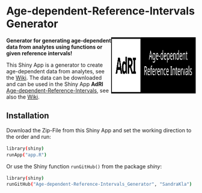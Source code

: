 # Age-dependent-Reference-Intervals Generator 

<img src="www/Logo.svg" width="225px" height="150px" align="right"/>

**Generator for generating age-dependent data from analytes using functions or given reference intervals!**


This Shiny App is a generator to create age-dependent data from analytes, see the [Wiki](https://github.com/SandraKla/Age-dependent-Reference-Intervals_Generator/wiki). The data can be downloaded and can be used in the Shiny App **AdRI** [Age-dependent-Reference-Intervals](https://github.com/SandraKla/Age-dependent-Reference-Intervals), see also the [Wiki](https://github.com/SandraKla/Age-dependent-Reference-Intervals/wiki/Data-from-Generator). 

## Installation

Download the Zip-File from this Shiny App and set the working direction to the order and run:

```bash
library(shiny)
runApp("app.R")
```
Or use the Shiny function ```runGitHub()``` from the package *shiny*:

```bash
library(shiny)
runGitHub("Age-dependent-Reference-Intervals_Generator", "SandraKla")
```
